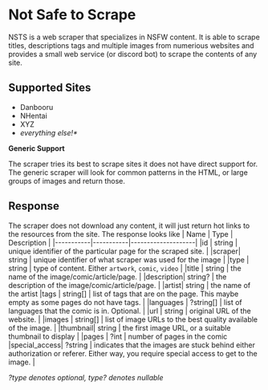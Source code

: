 # Not Safe to Scrape
NSTS is a web scraper that specializes in NSFW content. It is able to scrape titles, descriptions tags and multiple images from numerious websites and provides a small web service (or discord bot) to scrape the contents of any site.

## Supported Sites
* Danbooru
* NHentai
* XYZ
* _everything else!*_

**Generic Support**

The scraper tries its best to scrape sites it does not have direct support for. The generic scraper will look for common patterns in the HTML, or large groups of images and return those.

## Response
The scraper does not download any content, it will just return hot links to the resources from the site. The response looks like
| Name | Type | Description |
|-----------|-----------|--------------------|
|id			| string 	| unique identifier of the particular page for the scraped site. |
|scraper| string | unique identifier of what scraper was used for the image |
|type   | string  | type of content. Either `artwork`, `comic`, `video`  |
|title		| string	| the name of the image/comic/article/page. |
|description| string?   | the description of the image/comic/article/page. |
|artist| string | the name of the artist
|tags		| string[]	| list of tags that are on the page. This maybe empty as some pages do not have tags. |
|languages	| ?string[]	| list of languages that the comic is in. Optional. |
|url		| string 	| original URL of the website. |
|images		| string[] 	| list of image URLs to the best quality available of the image. |
|thumbnail| string | the first image URL, or a suitable thumbnail to display |
|pages      | ?int      | number of pages in the comic
|special_access| ?string | indicates that the images are stuck behind either authorization or referer. Either way, you require special access to get to the image. |

_?type denotes optional, type? denotes nullable_
